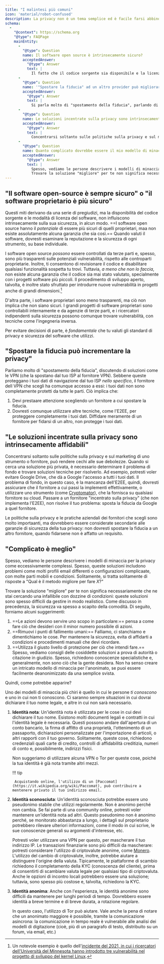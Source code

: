 ```yaml
---
title: "I malintesi più comuni"
icon: 'material/robot-confused'
description: La privacy non è un tema semplice ed è facile farsi abbindolare dalle dichiarazioni commerciali e altra disinformazione.
schema:
  - 
    "@context": https://schema.org
    "@type": FAQPage
    mainEntity:
      - 
        "@type": Question
        name: Il software open source è intrinsecamente sicuro?
        acceptedAnswer:
          "@type": Answer
          text: |
            Il fatto che il codice sorgente sia disponibile e la licenza a cui è sottoposto il software non implica che il codice sia sicuro a prescindere. Il software open-source è potenzialmente più sicuro del software proprietario, tuttavia non c'è alcuna garanzia che sia così. Quando si valuta un software, è necessario esaminare la reputazione e la sicurezza di ogni programma in modo indipendente.
      - 
        "@type": Question
        name: '"Spostare la fiducia" ad un altro provider può migliorare la privacy?'
        acceptedAnswer:
          "@type": Answer
          text: |
            Si parla molto di "spostamento della fiducia", parlando di soluzioni come le VPN (che spostano la fiducia nel tuo ISP al fornitore VPN). Sebbene ciò protegga i tuoi dati di navigazione dal tuo ISP nello specifico, il fornitore VPN che scegli ha comunque accesso ai tuoi dati di navigazione: non sono completamente protetti da tutte le parti.
      - 
        "@type": Question
        name: Le soluzioni incentrate sulla privacy sono intrinsecamente affidabili?
        acceptedAnswer:
          "@type": Answer
          text: |
            Concentrarsi soltanto sulle politiche sulla privacy e sul marketing di uno strumento o fornitore, può rendere cechi alle sue debolezze. Quando si cerca una soluzione più privata, è necessario determinare il problema di fondo e trovare soluzioni tecniche per risolverlo. Ad esempio, potresti voler evitare Google Drive, che dà a Google l'accesso a tutti i tuoi dati. Il problema di fondo, in questo caso, è la mancanza dell'E2EE, quindi, dovresti assicurare che il fornitore a cui passi la implementi effettivamente, o utilizzare uno strumento (come Cryptomator), che la fornisca su qualsiasi fornitore su cloud. Passare a un fornitore "incentrato sulla privacy" (che non implementa l'E2EE), non risolve il tuo problema: sposta la fiducia da Google a quel fornitore.
      - 
        "@type": Question
        name: Quanto complicato dovrebbe essere il mio modello di minaccia?
        acceptedAnswer:
          "@type": Answer
          text: |
            Spesso, vediamo le persone descrivere i modelli di minaccia per la privacy come eccessivamente complessi. Spesso, queste soluzioni includono problemi come molti profili email differenti o configurazioni complicaate, con molte parti mobili e condizioni. Le risposte sono solitamente risposte a "qual è il modo migliore per fare X?"
            Trovare la soluzione "migliore" per te non significa necessariamente che ne stai cercando una infallibile con dozzine di condizioni: queste soluzioni sono spesso difficili da gestire in modo realistico. Come discusso in precedenza, la sicurezza va spesso a scapito della comodità.
---
```


## "Il software open-source è sempre sicuro" o "il software proprietario è più sicuro"

Questi miti derivano da una serie di pregiudizi, ma la disponibilità del codice sorgente e le modalità di licenza del software, non influiscono intrinsecamente sulla sua sicurezza, in alcun modo. ==I software open source hanno il *potenziale* di essere più sicuri di quelli proprietari, maa non esiste assolutamente alcuna garanzia che sia così.== Quando valuti il software, dovresti esaminare la reputazione e la sicurezza di ogni strumento, su base individuale.

I software open source *possono* essere controllati da terze parti e, spesso, sono più trasparenti sulle potenziali vulnerabilità, rispetto alle controparti proprietarie. Inoltre, ti consentono di revisionare il codice e disabilitare qualsiasi funzionalità sospetta tu trovi. Tuttavia, *a meno che non lo faccia*, non esiste alcuna garanzia che il codice sia mai stato valutato, specialmente con i progetti software più piccoli. Il procedimento di sviluppo aperto, talvolta, è inoltre stato sfruttato per introdurre nuove vulnerabilità in progetti anche di grandi dimensioni.[^1]

D'altra parte, i software proprietari sono meno trasparenti, ma ciò non implica che non siano sicuri. I grandi progetti di software proprietari sono controllabili internamente e da agenzie di terze parti, e i ricercatori indipendenti sulla sicurezza possono comunque trovare vulnerabilità, con tecniche come l'ingegneria inversa.

Per evitare decisioni di parte, è *fondamentale* che tu valuti gli standard di privacy e sicurezza del software che utilizzi.

## "Spostare la fiducia può incrementare la privacy"

Parliamo molto di "spostamento della fiducia", discutendo di soluzioni come le VPN (che la spostano dal tuo ISP al fornitore VPN). Sebbene queste proteggano i tuoi dati di navigazione dal tuo ISP *nello specifico*, il fornitore dell VPN che scegli ha comunque accesso a essi: i tuoi dati non sono completamente protetti da tutte le parti. Ciò implica che:

1. Devi prestaare attenzione scegliendo un fornitore a cui spostare la fiducia.
2. Dovresti comunque utilizzare altre tecniche, come l'E2EE, per proteggere completamente i tuoi dati. Diffidare meramente di un fornitore per fidarsi di un altro, non protegge i tuoi dati.

## "Le soluzioni incentrate sulla privacy sono intrinsecamente affidabili"

Concentrarsi soltanto sulle politiche sulla privacy e sul marketing di uno strumento o fornitore, può rendere cechi alle sue debolezze. Quando si cerca una soluzione più privata, è necessario determinare il problema di fondo e trovare soluzioni tecniche per risolverlo. Ad esempio, potresti voler evitare Google Drive, che dà a Google l'accesso a tutti i tuoi dati. Il problema di fondo, in questo caso, è la mancanza dell'E2EE, quindi, dovresti assicurare che il fornitore a cui passi la implementi effettivamente, o utilizzare uno strumento (come [Cryptomator](../encryption.md#cryptomator-cloud)), che la fornisca su qualsiasi fornitore su cloud. Passare a un fornitore "incentrato sulla privacy" (che non implementa l'E2EE), non risolve il tuo problema: sposta la fiducia da Google a quel fornitore.

Le politiche sulla privacy e le pratiche aziendali dei fornitori che scegli sono molto importaanti, ma dovrebbero essere considerate secondarie alle garanzie di sicurezza della tua privacy: non dovresti spostare la fiducia a un altro fornitore, quando fidarsene non è affatto un requisito.

## "Complicato è meglio"

Spesso, vediamo le persone descrivere i modelli di minaccia per la privacy come eccessivamente complessi. Spesso, queste soluzioni includono problemi come molti profili email differenti o configurazioni complicaate, con molte parti mobili e condizioni. Solitamente, si tratta solitamente di risposte a "Qual è il metodo migliore per fare *X*?"

Trovare la soluzione "migliore" per te non significa necessariamente che ne stai cercando una infallibile con dozzine di condizioni: queste soluzioni sono spesso difficili da gestire in modo realistico. Come discusso in precedenza, la sicurezza va spesso a scapito della comodità. Di seguito, forniamo alcuni suggerimenti:

1. ==Le azioni devono servire uno scopo in particolare:== pensa a come fare ciò che desideri con il minor numero possibile di azioni.
2. ==Rimuovi i punti di fallimento umani:== Falliamo, ci stanchiamo e dimentichiamo le cose. Per mantenere la sicurezza, evita di affidarti a condizioni e procedimenti manuali che devi ricordare.
3. ==Utilizza il giusto livello di protezione per ciò che intendi fare.== Spesso, vediamo consigli delle cosiddette soluzioni a prova di autorità o citazione in giudizio. Spesso, richiedono conoscenze specialistiche e, generalmente, non sono ciò che la gente desidera. Non ha senso creare un intricato modello di minaccia per l'anonimato, se puoi essere facilmente deanonimizzato da una semplice svista.

Quindi, come potrebbe apparire?

Uno dei modelli di minaccia più chiri è quello in cui le persone *ti conoscono* e uno in cui non ti conoscono. Ci saranno sempre situazioni in cui dovrai dichiarare il tuo nome legale, e altre in cui non sarà necessario.

1. **Identità nota**: Un'identità nota è utilizzata per le cose in cui devi dichiarare il tuo nome. Esistono molti documenti legali e contratti in cui l'identità legale è necessaria. Questi possono andare dall'apertura di un conto bancario, la firma di affitto di una proprietà, l'ottenimento di un passaporto, dichiarazioni personalizzate per l'importazione di articoli, o altri rapporti con il tuo governo. Solitamente, queste cose, richiedono credenziali quali carte di credito, controlli di affidabilità creditizia, numeri di conto e, possibilmente, indirizzi fisici.

    Non suggeriamo di utilizzare alcuna VPN o Tor per queste cose, poiché la tua identità è già nota tramite altri mezzi.

    !!! tip
   
        Acquistando online, l'utilizzo di un [Paccomat](https://it.wikipedia.org/wiki/Paccomat), può contribuire a mentenere privato il tuo indirizzo email.

2. **Identità sconosciuta**: Un'identità sconosciuta potrebbe essere uno pseudonimo stabile che utilizzi regolarmente. Non è anonimo perché non cambia. Se fai parte di una community online, potresti voler mantenere un'identità nota ad altri. Questo pseudonimo non è anonimo perché, se monitorato abbastanza a lungo, i dettagli sul proprietario potrebbero rilevare ulteriori informazioni, come il modo in cui scrive, le sue conoscenze generali su argomenti d'interesse, etc.

    Potresti voler utilizzare una VPN per questo, per mascherare il tuo indirizzo IP. Le transazioni finanziarie sono più difficili da mascherare: potresti considerare l'utilizzo di criptovalute anonime, come [Monero](https://www.getmonero.org/). L'utilizzo del cambio di criptovalute, inoltre, potrebbe aiutare a distinguere l'origine della valuta. Tipicamente, le piattaforme di scambio richiedono il completamento della KYC (conoscenza del cliente), prima di consentirti di scambiare valuta legale per qualsiasi tipo di criptovaluta. Anche le opzioni di incontro locali potrebbero essere una soluzione; tuttavia, sono spesso più costose e, talvolta, richiedono la KYC.

3. **Identità anonima**: Anche con l'esperienza, le identità anonime sono difficili da mantenere per lunghi periodi di tempo. Dovrebbero essere identità a breve termine e di breve durata, a rotazione regolare.

    In questo caso, l'utilizzo di Tor può aiutare. Vale anche la pena di notare che un anonimato maggiore è possibile, tramite la comunicazione asincrona: la comunicazione in tempo reale è vulnerabile alle analisi dei modelli di digitazione (cioè, più di un paragrafo di testo, distribuito su un forum, via email, etc.)

[^1]: Un notevole esempio è quello dell'[incidente del 2021, in cui i ricercatori dell'Università del Minnesota hanno introdotto tre vulnerabilità nel progetto di sviluppo del kernel Linux](https://cse.umn.edu/cs/linux-incident).
